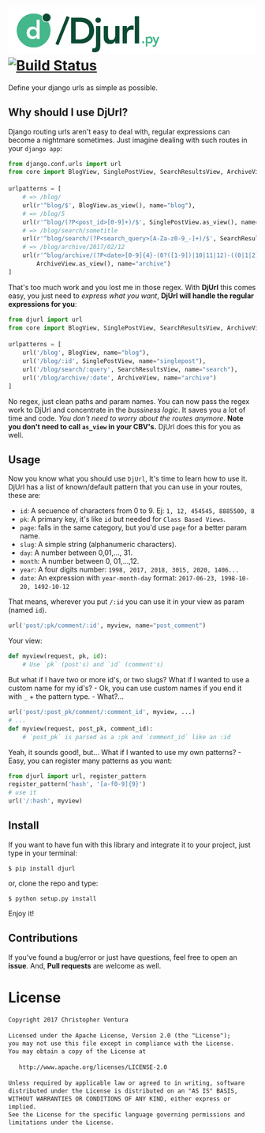 ![DjUrl - Django urls](/djurlheader.png) [![Build Status](https://travis-ci.org/venturachrisdev/djurl.svg?branch=master)](https://travis-ci.org/venturachrisdev/djurl)
===
Define your django urls as simple as possible.

Why should I use DjUrl?
---
Django routing urls aren't easy to deal with, regular expressions can become a nightmare sometimes. Just imagine dealing with such routes in your `django app`:
```python
from django.conf.urls import url
from core import BlogView, SinglePostView, SearchResultsView, ArchiveView

urlpatterns = [
	# => /blog/
	url(r'^blog/$', BlogView.as_view(), name="blog"),
	# => /blog/5
	url(r'^blog/(?P<post_id>[0-9]+)/$', SinglePostView.as_view(), name="singlepost"),
	# => /blog/search/sometitle
	url(r'^blog/search/(?P<search_query>[A-Za-z0-9_-]+)/$', SearchResultsView.as_view(), name="search"),
	# => /blog/archive/2017/02/12
	url(r'^blog/archive/(?P<date>[0-9]{4}-(0?([1-9])|10|11|12)-((0|1|2)?([1-9])|[1-3]0|31))/$',
		ArchiveView.as_view(), name="archive")
]
```
That's too much work and you lost me in those regex. With **DjUrl** this comes easy, you just need to *express what you want*, **DjUrl will handle the regular expressions for you**:

```python
from djurl import url
from core import BlogView, SinglePostView, SearchResultsView, ArchiveView

urlpatterns = [
	url('/blog', BlogView, name="blog"),
	url('/blog/:id', SinglePostView, name="singlepost"),
	url('/blog/search/:query', SearchResultsView, name="search"),
	url('/blog/archive/:date', ArchiveView, name="archive")
]
```
No regex, just clean paths and param names. You can now pass the regex work to DjUrl and concentrate in the *bussiness logic*. It saves you a lot of time and code. *You don't need to worry about the routes anymore*. **Note you don't need to call `as_view` in your CBV's.** DjUrl does this for you as well.

Usage
---
Now you know what you should use `DjUrl`, It's time to learn how to use it. DjUrl has a list of known/default pattern that you can use in your routes, these are:

* `id`: A secuence of characters from 0 to 9. Ej: `1, 12, 454545, 8885500, 8`
* `pk`: A primary key, it's like `id` but needed for `Class Based Views`.
* `page`: falls in the same category, but you'd use `page` for a better param name.
* `slug`: A simple string (alphanumeric characters).
* `day`: A number between 0,01,..., 31.
* `month`: A number between 0, 01,...,12.
* `year`: A four digits number: `1998, 2017, 2018, 3015, 2020, 1406...`
* `date`: An expression with `year-month-day` format: `2017-06-23, 1998-10-20, 1492-10-12`

That means, wherever you put `/:id` you can use it in your view as param (named `id`).
```python
url('post/:pk/comment/:id', myview, name="post_comment")
```
Your view:
```python
def myview(request, pk, id):
	# Use `pk` (post's) and `id` (comment's)
```

But what if I have two or more id's, or two slugs? What if I wanted to use a custom name for my id's? - Ok, you can use custom names if you end it with `_` + the pattern type. - What?...
```python
url('post/:post_pk/comment/:comment_id', myview, ...)
# ...
def myview(request, post_pk, comment_id):
	# `post_pk` is parsed as a :pk and `comment_id` like an :id

```
Yeah, it sounds good!, but... What if I wanted to use my own patterns? - Easy, you can register many patterns as you want:
```python
from djurl import url, register_pattern
register_pattern('hash', '[a-f0-9]{9}')
# use it
url('/:hash', myview)
```

Install
---
If you want to have fun with this library and integrate it to your project, just type in your terminal:
```
$ pip install djurl
```
or, clone the repo and type:
```
$ python setup.py install
```
Enjoy it!

Contributions
---
If you've found a bug/error or just have questions, feel free to open an **issue**. And, **Pull requests** are welcome as well.

License
=======

    Copyright 2017 Christopher Ventura

    Licensed under the Apache License, Version 2.0 (the "License");
    you may not use this file except in compliance with the License.
    You may obtain a copy of the License at

       http://www.apache.org/licenses/LICENSE-2.0

    Unless required by applicable law or agreed to in writing, software
    distributed under the License is distributed on an "AS IS" BASIS,
    WITHOUT WARRANTIES OR CONDITIONS OF ANY KIND, either express or implied.
    See the License for the specific language governing permissions and
    limitations under the License.
